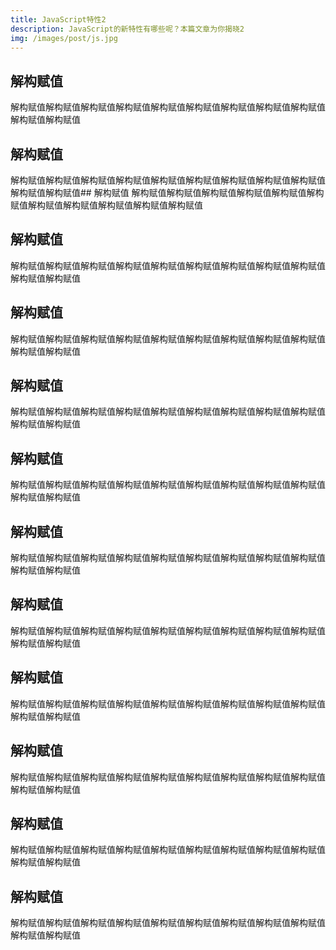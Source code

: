 ```yaml
---
title: JavaScript特性2
description: JavaScript的新特性有哪些呢？本篇文章为你揭晓2
img: /images/post/js.jpg
---
```

## 解构赋值
解构赋值解构赋值解构赋值解构赋值解构赋值解构赋值解构赋值解构赋值解构赋值解构赋值解构赋值
## 解构赋值
解构赋值解构赋值解构赋值解构赋值解构赋值解构赋值解构赋值解构赋值解构赋值解构赋值解构赋值## 解构赋值
解构赋值解构赋值解构赋值解构赋值解构赋值解构赋值解构赋值解构赋值解构赋值解构赋值解构赋值
## 解构赋值
解构赋值解构赋值解构赋值解构赋值解构赋值解构赋值解构赋值解构赋值解构赋值解构赋值解构赋值
## 解构赋值
解构赋值解构赋值解构赋值解构赋值解构赋值解构赋值解构赋值解构赋值解构赋值解构赋值解构赋值
## 解构赋值
解构赋值解构赋值解构赋值解构赋值解构赋值解构赋值解构赋值解构赋值解构赋值解构赋值解构赋值
## 解构赋值
解构赋值解构赋值解构赋值解构赋值解构赋值解构赋值解构赋值解构赋值解构赋值解构赋值解构赋值
## 解构赋值
解构赋值解构赋值解构赋值解构赋值解构赋值解构赋值解构赋值解构赋值解构赋值解构赋值解构赋值
## 解构赋值
解构赋值解构赋值解构赋值解构赋值解构赋值解构赋值解构赋值解构赋值解构赋值解构赋值解构赋值
## 解构赋值
解构赋值解构赋值解构赋值解构赋值解构赋值解构赋值解构赋值解构赋值解构赋值解构赋值解构赋值
## 解构赋值
解构赋值解构赋值解构赋值解构赋值解构赋值解构赋值解构赋值解构赋值解构赋值解构赋值解构赋值
## 解构赋值
解构赋值解构赋值解构赋值解构赋值解构赋值解构赋值解构赋值解构赋值解构赋值解构赋值解构赋值
## 解构赋值
解构赋值解构赋值解构赋值解构赋值解构赋值解构赋值解构赋值解构赋值解构赋值解构赋值解构赋值